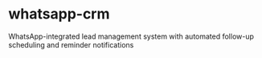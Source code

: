 # whatsapp-crm
WhatsApp-integrated lead management system with automated follow-up scheduling and reminder notifications
